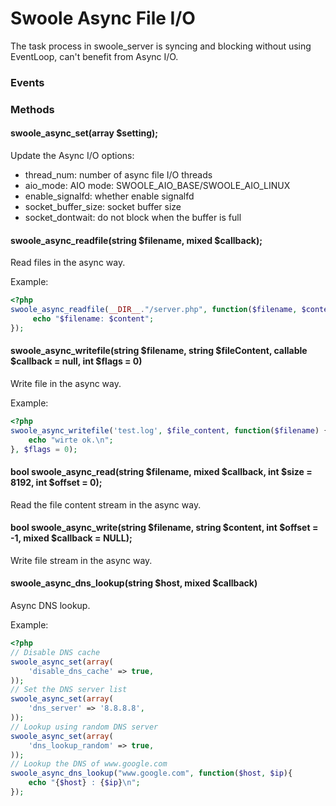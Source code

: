 # Swoole Async File I/O

The task process in swoole_server is syncing and blocking without using EventLoop, can't benefit from Async I/O.

### Events

### Methods

#### swoole_async_set(array $setting);

Update the Async I/O options:

* thread_num: number of async file I/O threads
* aio_mode: AIO mode: SWOOLE_AIO_BASE/SWOOLE_AIO_LINUX
* enable_signalfd: whether enable signalfd
* socket_buffer_size: socket buffer size
* socket_dontwait: do not block when the buffer is full

#### swoole_async_readfile(string $filename, mixed $callback);

Read files in the async way.

Example:

``` php
<?php
swoole_async_readfile(__DIR__."/server.php", function($filename, $content) {
     echo "$filename: $content";
});
```

#### swoole_async_writefile(string $filename, string $fileContent, callable $callback = null, int $flags = 0)

Write file in the async way.

Example:

``` php
<?php
swoole_async_writefile('test.log', $file_content, function($filename) {
    echo "wirte ok.\n";
}, $flags = 0);
```

#### bool swoole_async_read(string $filename, mixed $callback, int $size = 8192, int $offset = 0);

Read the file content stream in the async way.

#### bool swoole_async_write(string $filename, string $content, int $offset = -1, mixed $callback = NULL);

Write file stream in the async way.

#### swoole_async_dns_lookup(string $host, mixed $callback)

Async DNS lookup.

Example:

``` php
<?php
// Disable DNS cache
swoole_async_set(array(
    'disable_dns_cache' => true,
));
// Set the DNS server list
swoole_async_set(array(
    'dns_server' => '8.8.8.8',
));
// Lookup using random DNS server
swoole_async_set(array(
    'dns_lookup_random' => true,
));
// Lookup the DNS of www.google.com
swoole_async_dns_lookup("www.google.com", function($host, $ip){
    echo "{$host} : {$ip}\n";
});
```
